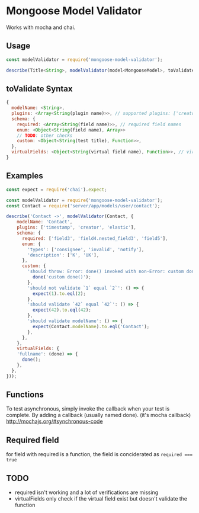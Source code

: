 # Mongoose Model Validator

Works with mocha and chai.

Usage
-----
````javascript
const modelValidator = require('mongoose-model-validator');

describe(Title<String>, modelValidator(model<MongooseModel>, toValidate<Object>));
````

toValidate Syntax
----------------
````javascript
{
  modelName: <String>,
  plugins: <Array<String(plugin name)>>, // supported plugins: ['creator', 'elastic', 'file', 'timestamp', 'unique'] (not fully supported yet)
  schema: {
    required: <Array<String(field name)>>, // required field names
    enum: <Object<String(field name), Array>>
    // TODO: other checks
    custom: <Object<String(test title), Function>>,
  },
  virtualFields: <Object<String(virtual field name), Function>>, // virtual field names
}
````

Examples
----
````javascript
const expect = require('chai').expect;

const modelValidator = require('mongoose-model-validator');
const Contact = require('server/app/models/user/contact');

describe('Contact ->', modelValidator(Contact, {
    modelName: 'Contact',
    plugins: ['timestamp', 'creator', 'elastic'],
    schema: {
      required: ['field3', 'field4.nested_field3', 'field5'],
      enum: {
        'types': ['consignee', 'invalid', 'notify'],
        'description': ['K', 'UK'],
      },
      custom: {
        'should throw: Error: done() invoked with non-Error: custom done()': (done) => {
          done('custom done()');
        },
        'should not validate `1` equal `2`': () => {
          expect(1).to.eql(2);
        },
        'should validate `42` equal `42`': () => {
          expect(42).to.eql(42);
        },
        'should validate modelName': () => {
          expect(Contact.modelName).to.eql('Contact');
        },
      },
    },
    virtualFields: {
    'fullname': (done) => {
      done();
    },
  },
}));
````

Functions
---------

To test asynchronous, simply invoke the callback when your test is complete. By adding a callback (usually named done).
(it's mocha callback) http://mochajs.org/#synchronous-code

Required field
--------------

for field with required is a function, the field is conciderated as `required === true`

TODO
----
* required isn't working and a lot of verifications are missing
* virtualFields only check if the virtual field exist but doesn't validate the function
